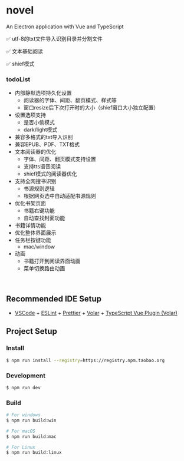 # novel

An Electron application with Vue and TypeScript



✅ utf-8的txt文件导入识别目录并分割文件

✅ 文本基础阅读

✅ shief模式



### todoList

- 内部静默选项持久化设置
  - 阅读器的字体、间距、翻页模式、样式等
  - 窗口resize后下次打开时的大小（shief窗口大小独立配置）
- 设置选项支持
  - 是否小偷模式
  - dark/light模式
- 兼容多格式的txt导入识别
- 兼容EPUB、PDF、TXT格式
- 文本阅读器的优化
  - 字体、间距、翻页模式支持设置
  - 支持tts语音阅读
  -  shief模式的阅读器优化
- 支持全网搜书识别
  - 书源规则逻辑
  - 根据网页选中自动适配书源规则
- 优化书架页面
  - 书籍右键功能
  - 自动查找封面功能
- 书籍详情功能
- 优化整体界面展示
- 任务栏按键功能
  - mac/window
- 动画
  - 书籍打开到阅读界面动画
  - 菜单切换路由动画

​	

## Recommended IDE Setup

- [VSCode](https://code.visualstudio.com/) + [ESLint](https://marketplace.visualstudio.com/items?itemName=dbaeumer.vscode-eslint) + [Prettier](https://marketplace.visualstudio.com/items?itemName=esbenp.prettier-vscode) + [Volar](https://marketplace.visualstudio.com/items?itemName=Vue.volar) + [TypeScript Vue Plugin (Volar)](https://marketplace.visualstudio.com/items?itemName=Vue.vscode-typescript-vue-plugin)

## Project Setup

### Install

```bash
$ npm run install --registry=https://registry.npm.taobao.org
```

### Development

```bash
$ npm run dev
```

### Build

```bash
# For windows
$ npm run build:win

# For macOS
$ npm run build:mac

# For Linux
$ npm run build:linux
```

